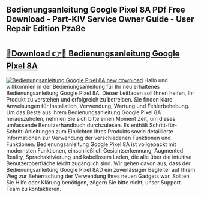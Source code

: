 ## Bedienungsanleitung Google Pixel 8A PDf Free Download - Part-KIV Service Owner Guide - User Repair Edition Pza8e

# <h2><a href="http://df2ojzr.blite.top/?on=Bedienungsanleitung+Google+Pixel+8A">🔗Download 👉🔴 Bedienungsanleitung Google Pixel 8A</a></h2>

[![Bedienungsanleitung Google Pixel 8A new download](https://i.imgur.com/lujVjoI.png)](http://df2ojzr.blite.top/?on=Bedienungsanleitung+Google+Pixel+8A)
Hallo und willkommen in der Bedienungsanleitung für Ihr neu erhaltenes Bedienungsanleitung Google Pixel 8A. Dieser Leitfaden soll Ihnen helfen, Ihr Produkt zu verstehen und erfolgreich zu betreiben. Sie finden klare Anweisungen für Installation, Verwendung, Wartung und Fehlerbehebung. Um das Beste aus Ihrem Bedienungsanleitung Google Pixel 8A herauszuholen, nehmen Sie sich bitte einen Moment Zeit, um dieses umfassende Benutzerhandbuch durchzulesen. Es enthält Schritt-für-Schritt-Anleitungen zum Einrichten Ihres Produkts sowie detaillierte Informationen zur Verwendung der verschiedenen Funktionen und Funktionen. Bedienungsanleitung Google Pixel 8A ist vollgepackt mit modernsten Funktionen, einschließlich Gesichtserkennung, Augmented Reality, Sprachaktivierung und kabellosem Laden, die alle über die intuitive Benutzeroberfläche leicht zugänglich sind. Wir gehen davon aus, dass der Bedienungsanleitung Google Pixel 8AD ein zuverlässiger Begleiter auf Ihrem Weg zur Beherrschung der Verwendung Ihres neuen Gadgets war. Sollten Sie Hilfe oder Klärung benötigen, zögern Sie bitte nicht, unser Support-Team zu kontaktieren.

